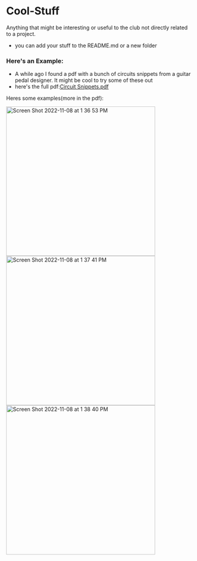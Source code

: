 # Cool-Stuff
Anything that might be interesting or useful to the club not directly related to a project.
- you can add your stuff to the README.md or a new folder


### Here's an Example:
- A while ago I found a pdf with a bunch of circuits snippets from a guitar pedal designer. It might be cool to try some of these out
- here's the full pdf:[Circuit Snippets.pdf](https://github.com/Lakehead-Georgian-Electronics-Club/Cool-Stuff/files/9964151/Circuit.Snippets.pdf)

Heres some examples(more in the pdf):

<img width="400" alt="Screen Shot 2022-11-08 at 1 36 53 PM" src="https://user-images.githubusercontent.com/73149111/200647665-75d2d61f-2807-4eea-bad1-8b5c95e65990.png">
<img width="400" alt="Screen Shot 2022-11-08 at 1 37 41 PM" src="https://user-images.githubusercontent.com/73149111/200647813-1f5ae24b-4d16-4974-8f99-e72c09cf17bd.png">
<img width="400" alt="Screen Shot 2022-11-08 at 1 38 40 PM" src="https://user-images.githubusercontent.com/73149111/200648005-7032fdfe-e32a-4df7-b98d-715ea9f49a45.png">

